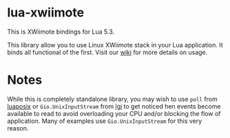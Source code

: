 # lua-xwiimote
This is XWiimote bindings for Lua 5.3.

This library allow you to use Linux XWiimote stack in your Lua application. It binds all functional of the first. Visit our [wiki](https://github.com/v1993/lua-xwiimote/wiki) for more details on usage.

# Notes

While this is completely standalone library, you may wish to use `poll` from [luaposix](https://github.com/luaposix/luaposix) or `Gio.UnixInputStream` from [lgi](https://github.com/pavouk/lgi) to get noticed hen events become available to read to avoid overloading your CPU and/or blocking the flow of application. Many of examples use `Gio.UnixInputStream` for this very reason.
